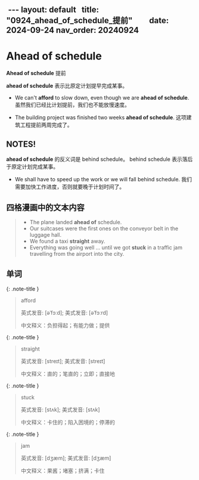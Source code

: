  ---
layout: default  
title: "0924_ahead_of_schedule_提前"        
date: 2024-09-24
nav_order: 20240924
---

# Ahead of schedule
**Ahead of schedule** 提前

**ahead of schedule** 表示比原定计划提早完成某事。

- We can't **afford** to slow down, even though we are **ahead of schedule**.
  虽然我们已经比计划提前，我们也不能放慢速度。

- The building project was finished two weeks **ahead of schedule**.
  这项建筑工程提前两周完成了。

## NOTES!
**ahead of schedule** 的反义词是 behind schedule。
behind schedule 表示落后于原定计划完成某事。

- We shall have to speed up the work or we will fall behind schedule.
  我们需要加快工作进度，否则就要晚于计划时间了。

## 四格漫画中的文本内容
> - The plane landed **ahead of** schedule.
> - Our suitcases were the first ones on the conveyor belt in the luggage hall.
> - We found a taxi **straight** away.
> - Everything was going well ... until we got **stuck** in a traffic jam travelling from the airport into the city.

## 单词

{: .note-title }
> afford
>
> 英式发音: [əˈfɔːd]; 美式发音: [əˈfɔːrd]
>
> 中文释义：负担得起；有能力做；提供

{: .note-title }
> straight
>
> 英式发音: [streɪt]; 美式发音: [streɪt]
>
> 中文释义：直的；笔直的；立即；直接地

{: .note-title }
> stuck
>
> 英式发音: [stʌk]; 美式发音: [stʌk]
>
> 中文释义：卡住的；陷入困境的；停滞的

{: .note-title }
> jam
>
> 英式发音: [dʒæm]; 美式发音: [dʒæm]
>
> 中文释义：果酱；堵塞；挤满；卡住
